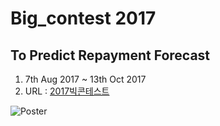 # Big_contest 2017
## To Predict Repayment Forecast
 1. 7th Aug 2017 ~ 13th Oct 2017
 2. URL : [2017빅콘테스트](http://contest.kbig.kr/)
 
 ![Poster](image/bigcon1.png) 

